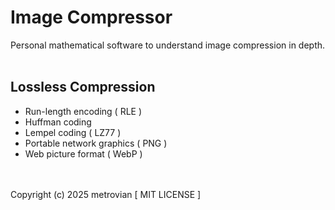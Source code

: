 # Image Compressor #
Personal mathematical software to understand image compression in depth.
<br/></br>
## Lossless Compression ##
- Run-length encoding ( RLE )
- Huffman coding
- Lempel coding ( LZ77 )
- Portable network graphics ( PNG )
- Web picture format ( WebP )

<br/></br>
Copyright (c) 2025 metrovian [ MIT LICENSE ]
